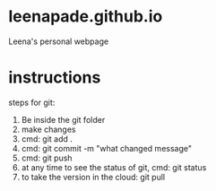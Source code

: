 # leenapade.github.io
Leena's personal webpage

# instructions 
steps for git:

1) Be inside the git folder
2) make changes
3) cmd: git add .
4) cmd: git commit -m "what changed message"
5) cmd: git push
6) at any time to see the status of git, cmd: git status
7) to take the version in the cloud: git pull